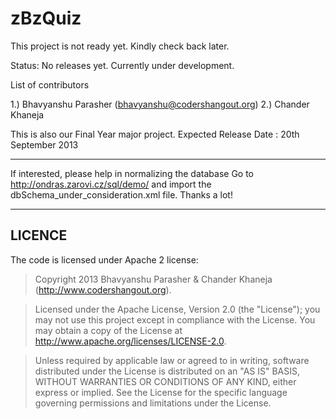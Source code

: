 zBzQuiz
=======


This project is not ready yet. Kindly check back later.

Status: No releases yet. Currently under development.

List of contributors 

1.) Bhavyanshu Parasher (bhavyanshu@codershangout.org)
2.) Chander Khaneja

This is also our Final Year major project. 
Expected Release Date : 20th September 2013

*******************
If interested, please help in normalizing the database 
Go to http://ondras.zarovi.cz/sql/demo/ and import the dbSchema_under_consideration.xml file. Thanks a lot!

*******************
LICENCE
-------
The code is licensed under Apache 2 license:


> Copyright 2013 Bhavyanshu Parasher & Chander Khaneja (http://www.codershangout.org).

> Licensed under the Apache License, Version 2.0 (the "License"); you
may not use this project except in compliance with the License. You 
may obtain a copy of the License at 
> http://www.apache.org/licenses/LICENSE-2.0.

>Unless required by applicable law or agreed to in writing, software 
distributed under the License is distributed on an "AS IS" BASIS, 
WITHOUT WARRANTIES OR CONDITIONS OF ANY KIND, either express or 
implied. See the License for the specific language governing 
permissions and limitations under the License.
